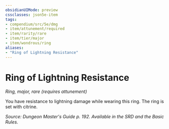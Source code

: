 ```yaml
---
obsidianUIMode: preview
cssclasses: json5e-item
tags:
- compendium/src/5e/dmg
- item/attunement/required
- item/rarity/rare
- item/tier/major
- item/wondrous/ring
aliases: 
- "Ring of Lightning Resistance"
---
```

# Ring of Lightning Resistance
*Ring, major, rare (requires attunement)*  


You have resistance to lightning damage while wearing this ring. The ring is set with citrine.

*Source: Dungeon Master's Guide p. 192. Available in the SRD and the Basic Rules.*